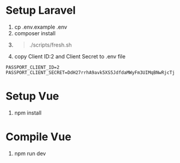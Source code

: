 # Setup Laravel

1. cp .env.example .env
2. composer install
3. > ./scripts/fresh.sh
4. copy Client ID:2 and Client Secret to .env file
```
PASSPORT_CLIENT_ID=2
PASSPORT_CLIENT_SECRET=DdH27rrhA9avk5XS5JdfdaMWyFm3UIMqBNwRjcTj
```

# Setup Vue

1. npm install

# Compile Vue

1. npm run dev
